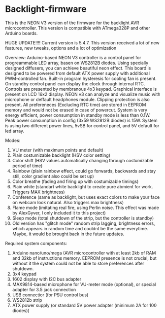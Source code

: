 # Backlight-firmware
This is the NEON V3 version of the firmware for the backlight AVR microcontroller. This version is compatible with ATmega328P and other Arduino boards.


HUGE UPDATE!!!!
Current version is 5.4.7. This version received a lot of new features, new tweaks, options and a lot of optimization

Overview:
Arduino-based NEON V3 controller is a control panel for progreammable LED array, basen on WS2812B diodes. Using specially designed diffusers, you can achieve beautiful neon effect. This board is designed to be powered from default ATX power supply with additional PWM-controlled fan. Built-in program hysteresis for cooling fan is present. On standby control panel can display the clock through internal RTC. 
Controls are presented by membranous 4x3 keypad. Graphical interface is present on LCD 16x2 display. NEON v3 can analyze and visualize music with microphone or deffault headphones module. Clipping protection is also present. All prefereneces (Excluding RTC time) are stored in EEPROM memory and would not be erased in case of powercut. System is very energy efficient, power consumption in standby mode is less than 0.1W. Peak power consumption in config (3x59 WS2812B diodes) is 15W.
System is using two different power lines, 5vSB for control panel, and 5V default for led array.

Modes:
1. VU meter (with maximum points and default)
2. Plain costumizable backlight (HSV color setting)
3. Color shift (HSV values automatically changing through costumizable period of time)
4. Rainbow (plain rainbow effect, could go forwards, backwards and stay still, color gradient also could be set up)
5. Color breathe (fading and firing up with costumizable timings)
6. Plain white (standart white backlight to create pure abmient for work. Triggers MAX brightness)
7. Conference (same as backlight, but uses exact colors to make your face on webcam look natural. Also triggers max brightness)
8. Flame mode (imitating real fire, using Perlin noise. This effect was made by AlexGyver, I only included it to this project)
9. Sleep mode (total shutdown of the strip, but the controller is standby)
10. Old version has "glitch mode" random strip lagging, brightness errors, which appears in random time and couldnt be the same everytime. Maybe, it would be brought back in the future updates.

Required system components:
1. Arduino nano/uno/mega (AVR microcontroller with at least 2kb of RAM and 32kb of instructions memory. EEPROM presence is not crucial, but without it the system could not be able to store preferences after shutdown.
2. 3x4 keypad 
3. 1602 display with I2C bus adapter
4. MAX9814-based microphone for VU-meter mode (optional), or special adapter for 3.5 jack connection
5. USB connectior (for PSU control bus)
6. WS2812b strip
7. ATX power supply (or standard 5V power adapter (minimum 2A for 100 diodes))

